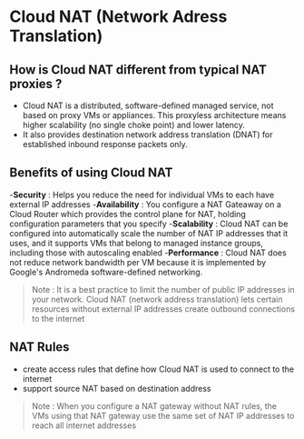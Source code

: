 # Cloud NAT (Network Adress Translation)

## How is Cloud NAT different from typical NAT proxies ?

- Cloud NAT is a distributed, software-defined managed service, not based on proxy VMs or appliances. This proxyless architecture means higher scalability (no single choke point) and lower latency.
- It also provides destination network address translation (DNAT) for established inbound response packets only.

## Benefits of using Cloud NAT

-**Security** : Helps you reduce the need for individual VMs to each have external IP addresses
-**Availability** : You configure a NAT Gateaway on a Cloud Router which provides the control plane for NAT, holding configuration parameters that you specify
-**Scalability** : Cloud NAT can be configured into automatically scale the number of NAT IP addresses that it uses, and it supports VMs that belong to managed instance groups, including those with autoscaling enabled
-**Performance** : Cloud NAT does not reduce network bandwidth per VM because it is implemented by Google's Andromeda software-defined networking.

> Note : It is a best practice to limit the number of public IP addresses in your network. Cloud NAT (network address translation) lets certain resources without external IP addresses create outbound connections to the internet

## NAT Rules

- create access rules that define how Cloud NAT is used to connect to the internet
- support source NAT based on destination address

> Note :  When you configure a NAT gateway without NAT rules, the VMs using that NAT gateway use the same set of NAT IP addresses to reach all internet addresses